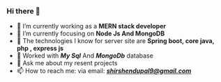 ### Hi there 👋

- 🔭 I’m currently working as a **MERN stack developer**
- 🌱 I’m currently focusing on **Node Js And MongoDB**
- 👯 The technologies I know for server site are **Spring boot, core java, php , express js**
- 🤔 Worked with ***My Sql*** And ***MongoDb*** database
- 💬 Ask me about my resent projects
- 📫 How to reach me: via email: ***shirshendupal9@gmail.com***


